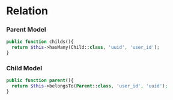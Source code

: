 # Relation

### Parent Model
```php
public function childs(){
  return $this->hasMany(Child::class, 'uuid', 'user_id');
}
```

### Child Model
```php
public function parent(){
  return $this->belongsTo(Parent::class, 'user_id', 'uuid');
}
```
